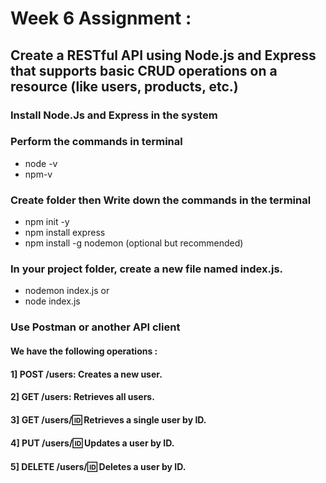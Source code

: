 # Week 6 Assignment : 
## Create a RESTful API using Node.js and Express that supports basic CRUD operations on a resource (like users, products, etc.)
### Install Node.Js and Express in the system
### Perform the commands in terminal 
* node -v
* npm-v
### Create folder then Write down the commands in the terminal
* npm init -y
* npm install express
* npm install -g nodemon  (optional but recommended)
### In your project folder, create a new file named index.js.
* nodemon index.js or
* node index.js

### Use Postman or another API client
#### We have the following operations : 

#### 1] POST /users: Creates a new user.
#### 2] GET /users: Retrieves all users.
#### 3] GET /users/:id: Retrieves a single user by ID.
#### 4] PUT /users/:id: Updates a user by ID.
#### 5] DELETE /users/:id: Deletes a user by ID.
